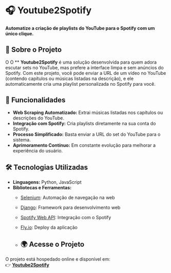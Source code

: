 # 🎧 Youtube2Spotify  

**Automatize a criação de playlists do YouTube para o Spotify com um único clique.**  

## 📖 Sobre o Projeto  
O 
O **
**Youtube2Spotify** é uma solução desenvolvida para quem adora escutar sets no YouTube, mas prefere a interface limpa e sem anúncios do Spotify. Com este projeto, você pode enviar a URL de um vídeo no YouTube (contendo capítulos ou músicas listadas na descrição), e ele automaticamente cria uma playlist personalizada no Spotify para você.  

## 🚀 Funcionalidades  
- **Web Scraping Automatizado:** Extrai músicas listadas nos capítulos ou descrições do YouTube.  
- **Integração com Spotify:** Cria playlists diretamente na sua conta do Spotify.  
- **Processo Simplificado:** Basta enviar a URL do set do YouTube para o sistema.  
- **Aprimoramento Contínuo:** Em constante evolução para melhorar a experiência do usuário.  

## 🛠️ Tecnologias Utilizadas  
- **Linguagens:** Python, JavaScript  
- **Bibliotecas e Ferramentas:**  
  - [Selenium](https://www.selenium.dev/): Automação de navegação na web  
  - [Django](https://www.djangoproject.com/): Framework para desenvolvimento web  
  - [Spotify Web API](https://developer.spotify.com/documentation/web-api/): Integração com o Spotify  
  - [Fly.io](https://fly.io/): Deploy da aplicação
 
  - ## 🌍 Acesse o Projeto  
O projeto está hospedado online e disponível em:  
👉 **[Youtube2Spotify](https://y2spfy.fly.dev)**  
